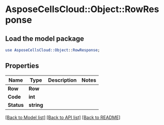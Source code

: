 # AsposeCellsCloud::Object::RowResponse 

## Load the model package
```perl
use AsposeCellsCloud::Object::RowResponse;
```

## Properties
Name | Type | Description | Notes
------------ | ------------- | ------------- | -------------
**Row** | **Row** |  |
**Code** | **int** |  |
**Status** | **string** |  |  

[[Back to Model list]](../README.md#documentation-for-models) [[Back to API list]](../README.md#documentation-for-api-endpoints) [[Back to README]](../README.md)

